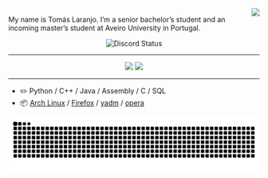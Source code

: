<img align="right" src="https://visitor-badge.laobi.icu/badge?page_id=AnaSantos05.AnaSantos05" />


My name is Tomás Laranjo. I’m a senior bachelor’s student and an incoming master’s student at Aveiro University in Portugal.

<div align="center">
    
![Discord Status](https://discord.c99.nl/widget/theme-4/491970909176070164.png)

</div>

---

<div align="center">
  <img height="180em" src="https://github-readme-stats.vercel.app/api/?username=LaranjoTomas&layout=compact&langs_count=7&theme=gotham"/>
  <img height="180em" src="https://github-readme-stats.vercel.app/api/top-langs/?username=LaranjoTomas&layout=compact&langs_count=7&theme=gotham"/>
</div>

---

-   :pencil2: Python / C++ / Java / Assembly / C / SQL
-   :package: [Arch Linux](https://wiki.archlinux.org/title/Arch_Linux) / [Firefox](https://www.mozilla.org/firefox/) / [yadm](https://github.com/TheLocehiliosan/yadm) / [opera](https://www.opera.com/) 

<div align="center">  
    
  ![Snake Animation](https://github.com/LaranjoTomas/LaranjoTomas/blob/output/github-snake-dark.svg)

</div>
